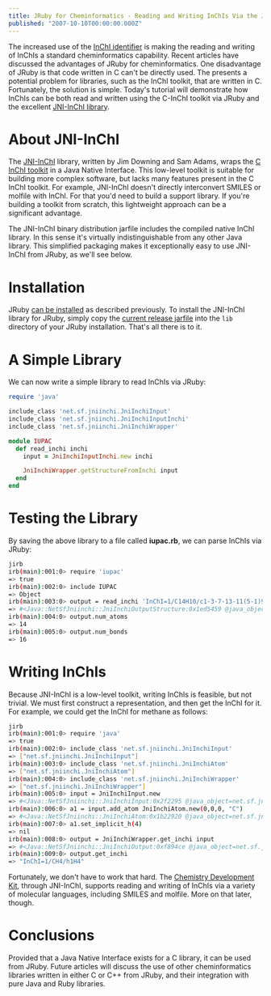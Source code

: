 ```yaml
---
title: JRuby for Cheminformatics - Reading and Writing InChIs Via the Java Native Interface
published: "2007-10-10T00:00:00.000Z"
---
```


The increased use of the [InChI identifier](/articles/2007/09/27/inchi-for-newbies) is making the reading and writing of InChIs a standard cheminformatics capability. Recent articles have discussed the advantages of JRuby for cheminformatics. One disadvantage of JRuby is that code written in C can't be directly used. The presents a potential problem for libraries, such as the InChI toolkit, that are written in C. Fortunately, the solution is simple. Today's tutorial will demonstrate how InChIs can be both read and written using the C-InChI toolkit via JRuby and the excellent [JNI-InChI library](http://jni-inchi.sourceforge.net/).

# About JNI-InChI

The [JNI-InChI](http://jni-inchi.sourceforge.net/) library, written by Jim Downing and Sam Adams, wraps the [C InChI toolkit](http://www.iupac.org/inchi/) in a Java Native Interface. This low-level toolkit is suitable for building more complex software, but lacks many features present in the C InChI toolkit. For example, JNI-InChI doesn't directly interconvert SMILES or molfile with InChI. For that you'd need to build a support library. If you're building a toolkit from scratch, this lightweight approach can be a significant advantage.

The JNI-InChI binary distribution jarfile includes the compiled native InChI library. In this sense it's virtually indistinguishable from any other Java library. This simplified packaging makes it exceptionally easy to use JNI-InChI from JRuby, as we'll see below.

# Installation

JRuby [can be installed](/articles/2007/10/09/jruby-for-cheminformatics-parsing-smiles-simply) as described previously. To install the JNI-InChI library for JRuby, simply copy the [current release jarfile](http://sourceforge.net/project/showfiles.php?group_id=173262) into the <code>lib</code> directory of your JRuby installation. That's all there is to it.

# A Simple Library

We can now write a simple library to read InChIs via JRuby:

```ruby
require 'java'

include_class 'net.sf.jniinchi.JniInchiInput'
include_class 'net.sf.jniinchi.JniInchiInputInchi'
include_class 'net.sf.jniinchi.JniInchiWrapper'

module IUPAC
  def read_inchi inchi
    input = JniInchiInputInchi.new inchi

    JniInchiWrapper.getStructureFromInchi input
  end
end
```

# Testing the Library

By saving the above library to a file called <strong>iupac.rb</strong>, we can parse InChIs via JRuby:

```bash
jirb
irb(main):001:0> require 'iupac'
=> true
irb(main):002:0> include IUPAC
=> Object
irb(main):003:0> output = read_inchi 'InChI=1/C14H10/c1-3-7-13-11(5-1)9-10-12-6-2-4-8-14(12)13/h1-10H'
=> #<Java::NetSfJniinchi::JniInchiOutputStructure:0x1ed5459 @java_object=net.sf.jniinchi.JniInchiOutputStructure@313170>
irb(main):004:0> output.num_atoms
=> 14
irb(main):005:0> output.num_bonds
=> 16
```

# Writing InChIs

Because JNI-InChI is a low-level toolkit, writing InChIs is feasible, but not trivial. We must first construct a representation, and then get the InChI for it. For example, we could get the InChI for methane as follows:

```bash
jirb
irb(main):001:0> require 'java'
=> true
irb(main):002:0> include_class 'net.sf.jniinchi.JniInchiInput'
=> ["net.sf.jniinchi.JniInchiInput"]
irb(main):003:0> include_class 'net.sf.jniinchi.JniInchiAtom'
=> ["net.sf.jniinchi.JniInchiAtom"]
irb(main):004:0> include_class 'net.sf.jniinchi.JniInchiWrapper'
=> ["net.sf.jniinchi.JniInchiWrapper"]
irb(main):005:0> input = JniInchiInput.new
=> #<Java::NetSfJniinchi::JniInchiInput:0x2f2295 @java_object=net.sf.jniinchi.JniInchiInput@15b0333>
irb(main):006:0> a1 = input.add_atom JniInchiAtom.new(0,0,0, "C")
=> #<Java::NetSfJniinchi::JniInchiAtom:0x1b22920 @java_object=net.sf.jniinchi.JniInchiAtom@2f356f>
irb(main):007:0> a1.set_implicit_h(4)
=> nil
irb(main):008:0> output = JniInchiWrapper.get_inchi input
=> #<Java::NetSfJniinchi::JniInchiOutput:0xf894ce @java_object=net.sf.jniinchi.JniInchiOutput@132ae7>
irb(main):009:0> output.get_inchi
=> "InChI=1/CH4/h1H4"
```

Fortunately, we don't have to work that hard. The [Chemistry Development Kit](http://cdk.sf.net), through JNI-InChI, supports reading and writing of InChIs via a variety of molecular languages, including SMILES and molfile. More on that later, though.

# Conclusions

Provided that a Java Native Interface exists for a C library, it can be used from JRuby. Future articles will discuss the use of other cheminformatics libraries written in either C or C++ from JRuby, and their integration with pure Java and Ruby libraries.
